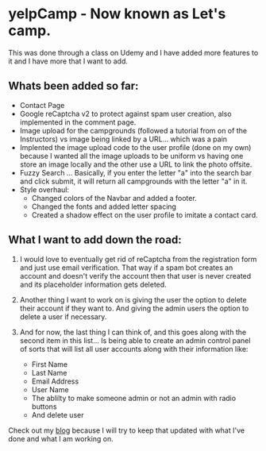 # yelpCamp - Now known as Let's camp.

This was done through a class on Udemy and I have added more features to it and I have more that I want to add.

## Whats been added so far:
- Contact Page
- Google reCaptcha v2 to protect against spam user creation, also implemented in the comment page.
- Image upload for the campgrounds (followed a tutorial from on of the Instructors) vs image being linked by a URL... which was a pain
- Implented the image upload code to the user profile (done on my own) because I wanted all the image uploads to be uniform vs having one store an image locally and the other use a URL to link the photo offsite.
- Fuzzy Search ... Basically, if you enter the letter "a" into the search bar and click submit, it will return all campgrounds with the letter "a" in it.  
- Style overhaul:
	- Changed colors of the Navbar and added a footer.
    - Changed the fonts and added letter spacing
    - Created a shadow effect on the user profile to imitate a contact card.

## What I want to add down the road:
1. I would love to eventually get rid of reCaptcha from the registration form and just use email verification. That way if a spam bot creates an account and doesn't verify the account then that user is never created and its placeholder information gets deleted.

2. Another thing I want to work on is giving the user the option to delete their account if they want to. And giving the admin users the option to delete a user if necessary.

3. And for now, the last thing I can think of, and this goes along with the second item in this list... Is being able to create an admin control panel of sorts that will list all user accounts along with their information like:
   - First Name
   - Last Name
   - Email Address
   - User Name
   - The ablilty to make someone admin or not an admin with radio buttons
   - And delete user
   
   
Check out my [blog](https://blog.djpawson.me) because I will try to keep that updated with what I've done and what I am working on.
